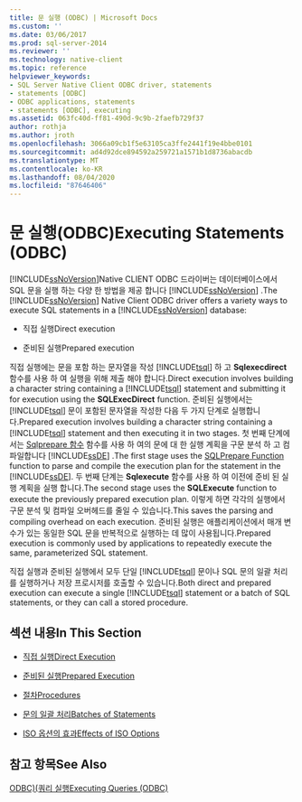 ```yaml
---
title: 문 실행 (ODBC) | Microsoft Docs
ms.custom: ''
ms.date: 03/06/2017
ms.prod: sql-server-2014
ms.reviewer: ''
ms.technology: native-client
ms.topic: reference
helpviewer_keywords:
- SQL Server Native Client ODBC driver, statements
- statements [ODBC]
- ODBC applications, statements
- statements [ODBC], executing
ms.assetid: 063fc40d-ff81-490d-9c9b-2faefb729f37
author: rothja
ms.author: jroth
ms.openlocfilehash: 3066a09cb1f5e63105ca3ffe2441f19e4bbe0101
ms.sourcegitcommit: ad4d92dce894592a259721a1571b1d8736abacdb
ms.translationtype: MT
ms.contentlocale: ko-KR
ms.lasthandoff: 08/04/2020
ms.locfileid: "87646406"
---
```

# <a name="executing-statements-odbc"></a><span data-ttu-id="e2546-102">문 실행(ODBC)</span><span class="sxs-lookup"><span data-stu-id="e2546-102">Executing Statements (ODBC)</span></span>
  <span data-ttu-id="e2546-103">[!INCLUDE[ssNoVersion](../../../includes/ssnoversion-md.md)]Native CLIENT ODBC 드라이버는 데이터베이스에서 SQL 문을 실행 하는 다양 한 방법을 제공 합니다 [!INCLUDE[ssNoVersion](../../../includes/ssnoversion-md.md)] .</span><span class="sxs-lookup"><span data-stu-id="e2546-103">The [!INCLUDE[ssNoVersion](../../../includes/ssnoversion-md.md)] Native Client ODBC driver offers a variety ways to execute SQL statements in a [!INCLUDE[ssNoVersion](../../../includes/ssnoversion-md.md)] database:</span></span>  
  
-   <span data-ttu-id="e2546-104">직접 실행</span><span class="sxs-lookup"><span data-stu-id="e2546-104">Direct execution</span></span>  
  
-   <span data-ttu-id="e2546-105">준비된 실행</span><span class="sxs-lookup"><span data-stu-id="e2546-105">Prepared execution</span></span>  
  
 <span data-ttu-id="e2546-106">직접 실행에는 문을 포함 하는 문자열을 작성 [!INCLUDE[tsql](../../../includes/tsql-md.md)] 하 고 **Sqlexecdirect** 함수를 사용 하 여 실행을 위해 제출 해야 합니다.</span><span class="sxs-lookup"><span data-stu-id="e2546-106">Direct execution involves building a character string containing a [!INCLUDE[tsql](../../../includes/tsql-md.md)] statement and submitting it for execution using the **SQLExecDirect** function.</span></span> <span data-ttu-id="e2546-107">준비된 실행에서는 [!INCLUDE[tsql](../../../includes/tsql-md.md)] 문이 포함된 문자열을 작성한 다음 두 가지 단계로 실행합니다.</span><span class="sxs-lookup"><span data-stu-id="e2546-107">Prepared execution involves building a character string containing a [!INCLUDE[tsql](../../../includes/tsql-md.md)] statement and then executing it in two stages.</span></span> <span data-ttu-id="e2546-108">첫 번째 단계에서는 [Sqlprepare 함수](https://go.microsoft.com/fwlink/?LinkId=59360) 함수를 사용 하 여의 문에 대 한 실행 계획을 구문 분석 하 고 컴파일합니다 [!INCLUDE[ssDE](../../../includes/ssde-md.md)] .</span><span class="sxs-lookup"><span data-stu-id="e2546-108">The first stage uses the [SQLPrepare Function](https://go.microsoft.com/fwlink/?LinkId=59360) function to parse and compile the execution plan for the statement in the [!INCLUDE[ssDE](../../../includes/ssde-md.md)].</span></span> <span data-ttu-id="e2546-109">두 번째 단계는 **Sqlexecute** 함수를 사용 하 여 이전에 준비 된 실행 계획을 실행 합니다.</span><span class="sxs-lookup"><span data-stu-id="e2546-109">The second stage uses the **SQLExecute** function to execute the previously prepared execution plan.</span></span> <span data-ttu-id="e2546-110">이렇게 하면 각각의 실행에서 구문 분석 및 컴파일 오버헤드를 줄일 수 있습니다.</span><span class="sxs-lookup"><span data-stu-id="e2546-110">This saves the parsing and compiling overhead on each execution.</span></span> <span data-ttu-id="e2546-111">준비된 실행은 애플리케이션에서 매개 변수가 있는 동일한 SQL 문을 반복적으로 실행하는 데 많이 사용됩니다.</span><span class="sxs-lookup"><span data-stu-id="e2546-111">Prepared execution is commonly used by applications to repeatedly execute the same, parameterized SQL statement.</span></span>  
  
 <span data-ttu-id="e2546-112">직접 실행과 준비된 실행에서 모두 단일 [!INCLUDE[tsql](../../../includes/tsql-md.md)] 문이나 SQL 문의 일괄 처리를 실행하거나 저장 프로시저를 호출할 수 있습니다.</span><span class="sxs-lookup"><span data-stu-id="e2546-112">Both direct and prepared execution can execute a single [!INCLUDE[tsql](../../../includes/tsql-md.md)] statement or a batch of SQL statements, or they can call a stored procedure.</span></span>  
  
## <a name="in-this-section"></a><span data-ttu-id="e2546-113">섹션 내용</span><span class="sxs-lookup"><span data-stu-id="e2546-113">In This Section</span></span>  
  
-   [<span data-ttu-id="e2546-114">직접 실행</span><span class="sxs-lookup"><span data-stu-id="e2546-114">Direct Execution</span></span>](direct-execution.md)  
  
-   [<span data-ttu-id="e2546-115">준비된 실행</span><span class="sxs-lookup"><span data-stu-id="e2546-115">Prepared Execution</span></span>](prepared-execution.md)  
  
-   [<span data-ttu-id="e2546-116">절차</span><span class="sxs-lookup"><span data-stu-id="e2546-116">Procedures</span></span>](procedures.md)  
  
-   [<span data-ttu-id="e2546-117">문의 일괄 처리</span><span class="sxs-lookup"><span data-stu-id="e2546-117">Batches of Statements</span></span>](batches-of-statements.md)  
  
-   [<span data-ttu-id="e2546-118">ISO 옵션의 효과</span><span class="sxs-lookup"><span data-stu-id="e2546-118">Effects of ISO Options</span></span>](effects-of-iso-options.md)  
  
## <a name="see-also"></a><span data-ttu-id="e2546-119">참고 항목</span><span class="sxs-lookup"><span data-stu-id="e2546-119">See Also</span></span>  
 [<span data-ttu-id="e2546-120">ODBC&#41;&#40;쿼리 실행</span><span class="sxs-lookup"><span data-stu-id="e2546-120">Executing Queries &#40;ODBC&#41;</span></span>](../executing-queries-odbc.md)  
  
  
